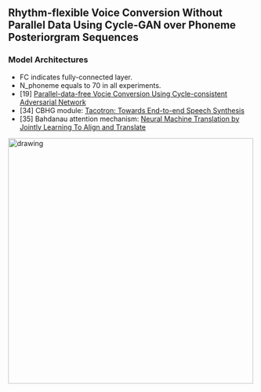 ## Rhythm-flexible Voice Conversion Without Parallel Data Using Cycle-GAN over Phoneme Posteriorgram Sequences

### Model Architectures
* FC indicates fully-connected layer.
* N_phoneme equals to 70 in all experiments.
* [19] [Parallel-data-free Vocie Conversion Using Cycle-consistent Adversarial Network](https://arxiv.org/pdf/1711.11293.pdf)
* [34] CBHG module: [Tacotron: Towards End-to-end Speech Synthesis](https://arxiv.org/pdf/1703.10135.pdf)
* [35] Bahdanau attention mechanism: [Neural Machine Translation by Jointly Learning To Align and Translate](https://arxiv.org/pdf/1409.0473.pdf)
<img src=https://www.csie.ntu.edu.tw/~b02902099/arch.png alt="drawing" width="500px"/>
